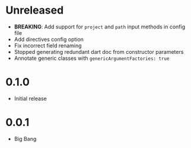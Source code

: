 # Unreleased

- **BREAKING**: Add support for `project` and `path` input methods in config file
- Add directives config option
- Fix incorrect field renaming
- Stopped generating redundant dart doc from constructor parameters
- Annotate generic classes with `genericArgumentFactories: true`

# 0.1.0

- Initial release

# 0.0.1

- Big Bang
